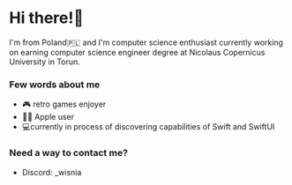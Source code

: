 # Hi there!👋
I'm from Poland🇵🇱 and I'm computer science enthusiast currently working on earning computer science engineer degree at Nicolaus Copernicus University in Torun. 

### Few words about me

- 🎮 retro games enjoyer
- 🧑‍💻 Apple user
- 💻currently in process of discovering capabilities of Swift and SwiftUI

### Need a way to contact me?
- Discord: _wisnia


